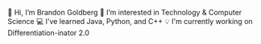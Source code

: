 👋 Hi, I’m Brandon Goldberg
👀 I’m interested in Technology & Computer Science
💻 I've learned Java, Python, and C++ 
💡 I'm currently working on Differentiation-inator 2.0


<!---
brandonbng23/brandonbng23 is a ✨ special ✨ repository because its `README.md` (this file) appears on your GitHub profile.
You can click the Preview link to take a look at your changes.
--->
